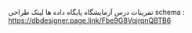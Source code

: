 تمرینات درس آزمایشگاه پایگاه داده ها
لینک طراحی schema : 
https://dbdesigner.page.link/Fbe9G8VqjrqnQBTB6
